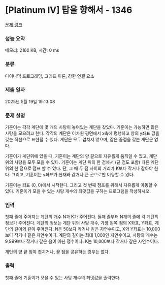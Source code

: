# [Platinum IV] 탑을 향해서 - 1346 

[문제 링크](https://www.acmicpc.net/problem/1346) 

### 성능 요약

메모리: 2160 KB, 시간: 0 ms

### 분류

다이나믹 프로그래밍, 그래프 이론, 강한 연결 요소

### 제출 일자

2025년 5월 19일 19:13:08

### 문제 설명

<p>기훈이는 각각 계단에 몇 개의 사탕이 놓여있는 계단을 찾았다. 기훈이는 가능하면 많은 사탕을 모으려고 한다. 각각의 계단은 이차원 평면에서 x축에 평행하고 양의 y좌표 값을 갖는 직선으로 표현될 수 있다. 계단은 모두 겹치지 않으며, 같은 끝점을 갖는 계단은 없다.</p>

<p>기훈이가 계단위에 있을 때, 기훈이는 계단의 양 끝으로 자유롭게 움직일 수 있고, 계단 위의 사탕을 모두 모을 수 있다. 기훈이는 계단 위의 한 점에서 (끝 점도 포함) 다른 계단 위의 한 점으로 점프 할 수 있다. 단, 그 때 두 점 사이의 거리가 K보다 작거나 같아야 한다. 그리고, 기훈이는 y좌표가 현재와 같거나 큰 곳으로만 이동할 수 있다.</p>

<p>기훈이는 좌표 (0, 0)에서 시작한다. 그리고 첫 번째 점프를 위해서 자유롭게 이동할 수 있다. 기훈이가 모을 수 있는 사탕 개수의 최댓값을 구하는 프로그램을 작성하시오.</p>

### 입력 

 <p>첫째 줄에 주어지는 계단의 개수 N과 K가 주어진다. 둘째 줄부터 N개의 줄에 각 계단의 정보가 주어진다. 계단의 정보는 계단 위의 사탕 개수, 가장 왼쪽 점의 X좌표, Y좌표, 계단의 길이와 같이 주어진다. N은 50보다 작거나 같은 자연수이고, X와 Y좌표는 10,000보다 작거나 같은 자연수이다. 계단의 길이는 최대 1,000인 자연수이고, 사탕의 개수는 9,999보다 작거나 같은 음이 아닌 정수이다. K는 10,000보다 작거나 같은 자연수이다.</p>

<p>계단의 양 끝 점이 겹치거나, 끝 점을 공유하는 경우는 없다.</p>

### 출력 

 <p>첫째 줄에 기훈이가 모을 수 있는 사탕 개수의 최댓값을 출력한다.</p>

